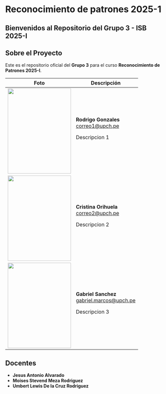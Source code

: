 # Reconocimiento de patrones 2025-1
## Bienvenidos al Repositorio del Grupo 3 - ISB 2025-I

## Sobre el Proyecto

Este es el repositorio oficial del **Grupo 3** para el curso **Reconocimiento de Patrones 2025-I**.  

  
| Foto  | Descripción |
|-------|------------|
|<image src="" width="200px" height="270px">| **Rodrigo Gonzales**<br>correo1@upch.pe<br> <p align="justify"> Descripcion 1 </p>|
|<image src="" width="200px" height="270px">| **Cristina Orihuela**<br>correo2@upch.pe<br> <p align="justify"> Descripcion 2 </p>|
|<image src="" width="200px" height="270px">| **Gabriel Sanchez**<br>gabriel.marcos@upch.pe<br> <p align="justify"> Descripcion 3 </p>|

## Docentes

- **Jesus Antonio Alvarado**
- **Moises Stevend Meza Rodriguez**
- **Umbert Lewis De la Cruz Rodriguez**
